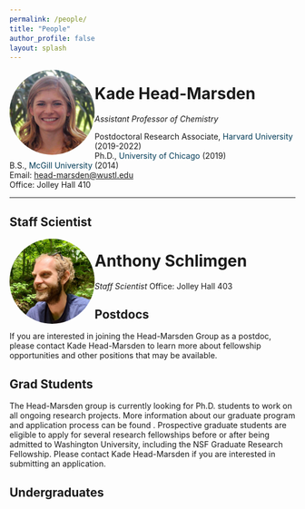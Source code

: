 ```yaml
---
permalink: /people/
title: "People"
author_profile: false
layout: splash
---
```

  

<img src="/assets/images/KHM.jpg" style = "object-fit: cover;                                 
  width: 150px;
  height: 150px;
  object-position: center 40%;
  float:left; border-radius:50%;">


# Kade Head-Marsden  
*Assistant Professor of Chemistry*

Postdoctoral Research Associate, <span style="color: #003b57;">Harvard University</span> (2019-2022)  
Ph.D., <span style="color: #003b57;">University of Chicago</span> (2019)  
B.S., <span style="color: #003b57;">McGill University</span> (2014)  
Email: <head-marsden@wustl.edu>  
Office: Jolley Hall 410  

***

## Staff Scientist

<img src="/assets/images/AWS.jpeg" style = "object-fit: cover;
  width: 150px;
  height: 150px;
  object-position: center 30%;
  float:left; border-radius:50%;">
# Anthony Schlimgen
*Staff Scientist*
Office: Jolley Hall 403

## Postdocs

If you are interested in joining the Head-Marsden Group as a postdoc, please contact Kade Head-Marsden to learn more about fellowship opportunities and other positions that may be available. 

## Grad Students

The Head-Marsden group is currently looking for Ph.D. students to work on all ongoing research projects. More information about our graduate program and application process can be found <here href="https://chemistry.wustl.edu/graduate">. Prospective graduate students are eligible to apply for several research fellowships before or after being admitted to Washington University, including the NSF Graduate Research Fellowship. Please contact Kade Head-Marsden if you are interested in submitting an application.

## Undergraduates

